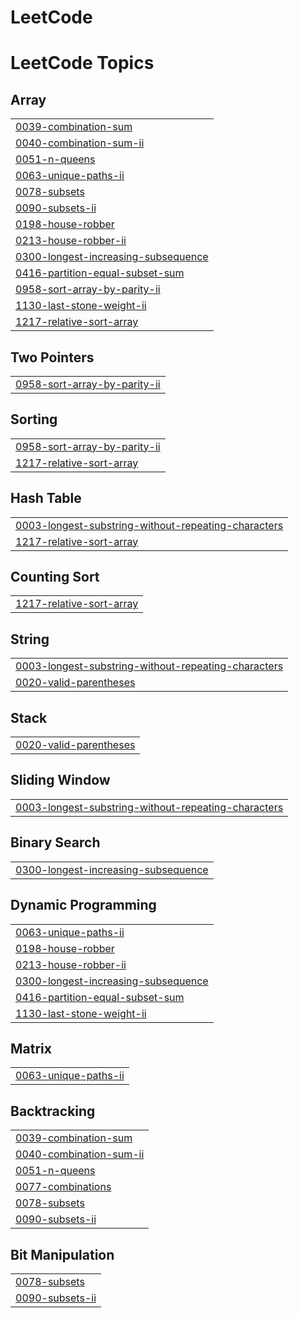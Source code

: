 # LeetCode
<!---LeetCode Topics Start-->
# LeetCode Topics
## Array
|  |
| ------- |
| [0039-combination-sum](https://github.com/Rithanya-R2005/LeetCode/tree/master/0039-combination-sum) |
| [0040-combination-sum-ii](https://github.com/Rithanya-R2005/LeetCode/tree/master/0040-combination-sum-ii) |
| [0051-n-queens](https://github.com/Rithanya-R2005/LeetCode/tree/master/0051-n-queens) |
| [0063-unique-paths-ii](https://github.com/Rithanya-R2005/LeetCode/tree/master/0063-unique-paths-ii) |
| [0078-subsets](https://github.com/Rithanya-R2005/LeetCode/tree/master/0078-subsets) |
| [0090-subsets-ii](https://github.com/Rithanya-R2005/LeetCode/tree/master/0090-subsets-ii) |
| [0198-house-robber](https://github.com/Rithanya-R2005/LeetCode/tree/master/0198-house-robber) |
| [0213-house-robber-ii](https://github.com/Rithanya-R2005/LeetCode/tree/master/0213-house-robber-ii) |
| [0300-longest-increasing-subsequence](https://github.com/Rithanya-R2005/LeetCode/tree/master/0300-longest-increasing-subsequence) |
| [0416-partition-equal-subset-sum](https://github.com/Rithanya-R2005/LeetCode/tree/master/0416-partition-equal-subset-sum) |
| [0958-sort-array-by-parity-ii](https://github.com/Rithanya-R2005/LeetCode/tree/master/0958-sort-array-by-parity-ii) |
| [1130-last-stone-weight-ii](https://github.com/Rithanya-R2005/LeetCode/tree/master/1130-last-stone-weight-ii) |
| [1217-relative-sort-array](https://github.com/Rithanya-R2005/LeetCode/tree/master/1217-relative-sort-array) |
## Two Pointers
|  |
| ------- |
| [0958-sort-array-by-parity-ii](https://github.com/Rithanya-R2005/LeetCode/tree/master/0958-sort-array-by-parity-ii) |
## Sorting
|  |
| ------- |
| [0958-sort-array-by-parity-ii](https://github.com/Rithanya-R2005/LeetCode/tree/master/0958-sort-array-by-parity-ii) |
| [1217-relative-sort-array](https://github.com/Rithanya-R2005/LeetCode/tree/master/1217-relative-sort-array) |
## Hash Table
|  |
| ------- |
| [0003-longest-substring-without-repeating-characters](https://github.com/Rithanya-R2005/LeetCode/tree/master/0003-longest-substring-without-repeating-characters) |
| [1217-relative-sort-array](https://github.com/Rithanya-R2005/LeetCode/tree/master/1217-relative-sort-array) |
## Counting Sort
|  |
| ------- |
| [1217-relative-sort-array](https://github.com/Rithanya-R2005/LeetCode/tree/master/1217-relative-sort-array) |
## String
|  |
| ------- |
| [0003-longest-substring-without-repeating-characters](https://github.com/Rithanya-R2005/LeetCode/tree/master/0003-longest-substring-without-repeating-characters) |
| [0020-valid-parentheses](https://github.com/Rithanya-R2005/LeetCode/tree/master/0020-valid-parentheses) |
## Stack
|  |
| ------- |
| [0020-valid-parentheses](https://github.com/Rithanya-R2005/LeetCode/tree/master/0020-valid-parentheses) |
## Sliding Window
|  |
| ------- |
| [0003-longest-substring-without-repeating-characters](https://github.com/Rithanya-R2005/LeetCode/tree/master/0003-longest-substring-without-repeating-characters) |
## Binary Search
|  |
| ------- |
| [0300-longest-increasing-subsequence](https://github.com/Rithanya-R2005/LeetCode/tree/master/0300-longest-increasing-subsequence) |
## Dynamic Programming
|  |
| ------- |
| [0063-unique-paths-ii](https://github.com/Rithanya-R2005/LeetCode/tree/master/0063-unique-paths-ii) |
| [0198-house-robber](https://github.com/Rithanya-R2005/LeetCode/tree/master/0198-house-robber) |
| [0213-house-robber-ii](https://github.com/Rithanya-R2005/LeetCode/tree/master/0213-house-robber-ii) |
| [0300-longest-increasing-subsequence](https://github.com/Rithanya-R2005/LeetCode/tree/master/0300-longest-increasing-subsequence) |
| [0416-partition-equal-subset-sum](https://github.com/Rithanya-R2005/LeetCode/tree/master/0416-partition-equal-subset-sum) |
| [1130-last-stone-weight-ii](https://github.com/Rithanya-R2005/LeetCode/tree/master/1130-last-stone-weight-ii) |
## Matrix
|  |
| ------- |
| [0063-unique-paths-ii](https://github.com/Rithanya-R2005/LeetCode/tree/master/0063-unique-paths-ii) |
## Backtracking
|  |
| ------- |
| [0039-combination-sum](https://github.com/Rithanya-R2005/LeetCode/tree/master/0039-combination-sum) |
| [0040-combination-sum-ii](https://github.com/Rithanya-R2005/LeetCode/tree/master/0040-combination-sum-ii) |
| [0051-n-queens](https://github.com/Rithanya-R2005/LeetCode/tree/master/0051-n-queens) |
| [0077-combinations](https://github.com/Rithanya-R2005/LeetCode/tree/master/0077-combinations) |
| [0078-subsets](https://github.com/Rithanya-R2005/LeetCode/tree/master/0078-subsets) |
| [0090-subsets-ii](https://github.com/Rithanya-R2005/LeetCode/tree/master/0090-subsets-ii) |
## Bit Manipulation
|  |
| ------- |
| [0078-subsets](https://github.com/Rithanya-R2005/LeetCode/tree/master/0078-subsets) |
| [0090-subsets-ii](https://github.com/Rithanya-R2005/LeetCode/tree/master/0090-subsets-ii) |
<!---LeetCode Topics End-->